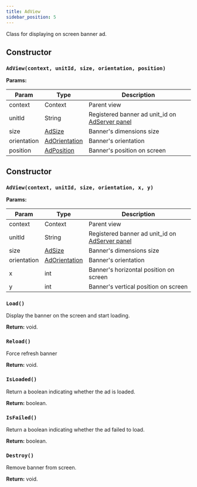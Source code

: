 ```yaml
---
title: AdView
sidebar_position: 5
---
```


Class for displaying on screen banner ad.

## Constructor

### `AdView(context, unitId, size, orientation, position)`

**Params:**

| Param       | Type                                     | Description                                                                     |
| ----------- | ---------------------------------------- | ------------------------------------------------------------------------------- |
| context     | Context                                  | Parent view                                                                     |
| unitId      | String                                   | Registered banner ad unit_id on [AdServer panel](https://adserver.adgrowth.com) |
| size        | [AdSize](../enums/ad_size)               | Banner's dimensions size                                                        |
| orientation | [AdOrientation](../enums/ad_orientation) | Banner's orientation                                                            |
| position    | [AdPosition](../enums/ad_position)       | Banner's position on screen                                                     |

## Constructor

### `AdView(context, unitId, size, orientation, x, y)`

**Params:**

| Param       | Type                                     | Description                                                                     |
| ----------- | ---------------------------------------- | ------------------------------------------------------------------------------- |
| context     | Context                                  | Parent view                                                                     |
| unitId      | String                                   | Registered banner ad unit_id on [AdServer panel](https://adserver.adgrowth.com) |
| size        | [AdSize](../enums/ad_size)               | Banner's dimensions size                                                        |
| orientation | [AdOrientation](../enums/ad_orientation) | Banner's orientation                                                            |
| x           | int                                      | Banner's horizontal position on screen                                          |
| y           | int                                      | Banner's vertical position on screen                                            |

### `Load()`

Display the banner on the screen and start loading.

**Return:** void.

### `Reload()`

Force refresh banner

**Return:** void.

### `IsLoaded()`

Return a boolean indicating whether the ad is loaded.

**Return:** boolean.

### `IsFailed()`

Return a boolean indicating whether the ad failed to load.

**Return:** boolean.

### `Destroy()`

Remove banner from screen.

**Return:** void.
